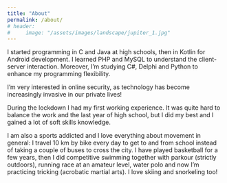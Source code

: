 ```yaml
---
title: "About"
permalink: /about/
# header:
#     image: "/assets/images/landscape/jupiter_1.jpg"
---
```


I started programming in C and Java at high schools, then in Kotlin for Android development. I learned PHP and MySQL to understand the client-server interaction. Moreover, I’m studying C#, Delphi and Python to enhance my programming flexibility.

I’m very interested in online security, as technology has become increasingly invasive in our private lives!

During the lockdown I had my first working experience. It was quite hard to balance the work and the last year of high school, but I did my best and I gained a lot of soft skills knowledge.

I am also a sports addicted and I love everything about movement in general: I travel 10 km by bike every day to get to and from school instead of taking a couple of buses to cross the city. I have played basketball for a few years, then I did competitive swimming together with parkour (strictly outdoors), running race at an amateur level, water polo and now I’m practicing tricking (acrobatic martial arts). I love skiing and snorkeling too!
